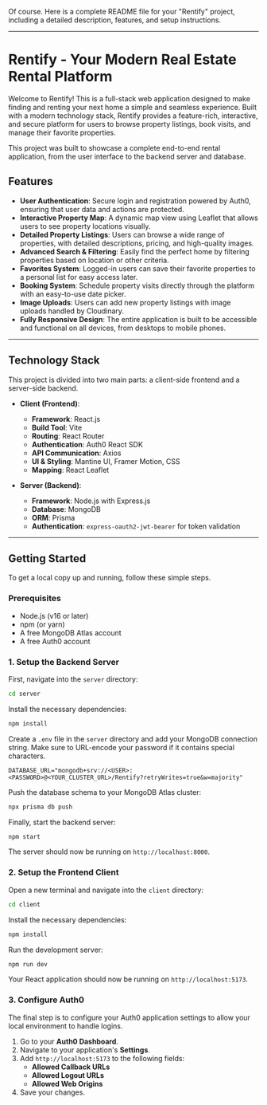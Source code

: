 Of course. Here is a complete README file for your "Rentify" project, including a detailed description, features, and setup instructions.

-----

# Rentify - Your Modern Real Estate Rental Platform

Welcome to Rentify\! This is a full-stack web application designed to make finding and renting your next home a simple and seamless experience. Built with a modern technology stack, Rentify provides a feature-rich, interactive, and secure platform for users to browse property listings, book visits, and manage their favorite properties.

This project was built to showcase a complete end-to-end rental application, from the user interface to the backend server and database.

## Features

  * **User Authentication**: Secure login and registration powered by Auth0, ensuring that user data and actions are protected.
  * **Interactive Property Map**: A dynamic map view using Leaflet that allows users to see property locations visually.
  * **Detailed Property Listings**: Users can browse a wide range of properties, with detailed descriptions, pricing, and high-quality images.
  * **Advanced Search & Filtering**: Easily find the perfect home by filtering properties based on location or other criteria.
  * **Favorites System**: Logged-in users can save their favorite properties to a personal list for easy access later.
  * **Booking System**: Schedule property visits directly through the platform with an easy-to-use date picker.
  * **Image Uploads**: Users can add new property listings with image uploads handled by Cloudinary.
  * **Fully Responsive Design**: The entire application is built to be accessible and functional on all devices, from desktops to mobile phones.

-----

## Technology Stack

This project is divided into two main parts: a client-side frontend and a server-side backend.

  * **Client (Frontend)**:

      * **Framework**: React.js
      * **Build Tool**: Vite
      * **Routing**: React Router
      * **Authentication**: Auth0 React SDK
      * **API Communication**: Axios
      * **UI & Styling**: Mantine UI, Framer Motion, CSS
      * **Mapping**: React Leaflet

  * **Server (Backend)**:

      * **Framework**: Node.js with Express.js
      * **Database**: MongoDB
      * **ORM**: Prisma
      * **Authentication**: `express-oauth2-jwt-bearer` for token validation

-----

## Getting Started

To get a local copy up and running, follow these simple steps.

### **Prerequisites**

  * Node.js (v16 or later)
  * npm (or yarn)
  * A free MongoDB Atlas account
  * A free Auth0 account

### **1. Setup the Backend Server**

First, navigate into the `server` directory:

```bash
cd server
```

Install the necessary dependencies:

```bash
npm install
```

Create a `.env` file in the `server` directory and add your MongoDB connection string. Make sure to URL-encode your password if it contains special characters.

```
DATABASE_URL="mongodb+srv://<USER>:<PASSWORD>@<YOUR_CLUSTER_URL>/Rentify?retryWrites=true&w=majority"
```

Push the database schema to your MongoDB Atlas cluster:

```bash
npx prisma db push
```

Finally, start the backend server:

```bash
npm start
```

The server should now be running on `http://localhost:8000`.

### **2. Setup the Frontend Client**

Open a new terminal and navigate into the `client` directory:

```bash
cd client
```

Install the necessary dependencies:

```bash
npm install
```

Run the development server:

```bash
npm run dev
```

Your React application should now be running on `http://localhost:5173`.

### **3. Configure Auth0**

The final step is to configure your Auth0 application settings to allow your local environment to handle logins.

1.  Go to your **Auth0 Dashboard**.
2.  Navigate to your application's **Settings**.
3.  Add `http://localhost:5173` to the following fields:
      * **Allowed Callback URLs**
      * **Allowed Logout URLs**
      * **Allowed Web Origins**
4.  Save your changes.
